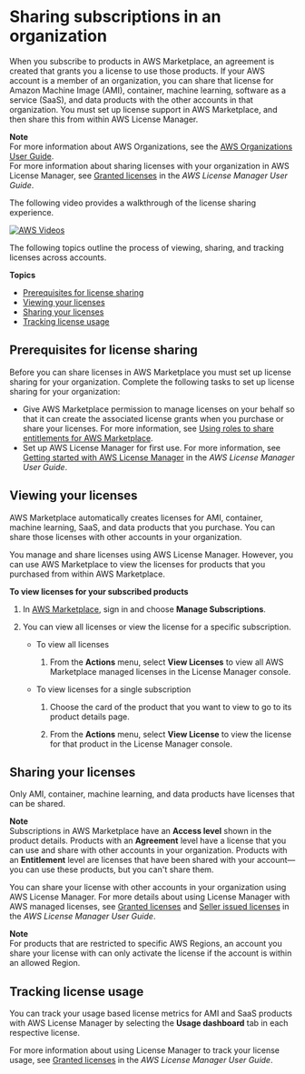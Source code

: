 # Sharing subscriptions in an organization<a name="organizations-sharing"></a>

When you subscribe to products in AWS Marketplace, an agreement is created that grants you a license to use those products\. If your AWS account is a member of an organization, you can share that license for Amazon Machine Image \(AMI\), container, machine learning, software as a service \(SaaS\), and data products with the other accounts in that organization\. You must set up license support in AWS Marketplace, and then share this from within AWS License Manager\.

**Note**  
For more information about AWS Organizations, see the [AWS Organizations User Guide](https://docs.aws.amazon.com/organizations/latest/userguide/)\.  
For more information about sharing licenses with your organization in AWS License Manager, see [ Granted licenses](https://docs.aws.amazon.com/license-manager/latest/userguide/granted-licenses.html) in the *AWS License Manager User Guide*\. 

The following video provides a walkthrough of the license sharing experience\.

[![AWS Videos](http://img.youtube.com/vi/https://www.youtube.com/embed/BY3O1p6xHvo/0.jpg)](http://www.youtube.com/watch?v=https://www.youtube.com/embed/BY3O1p6xHvo)

The following topics outline the process of viewing, sharing, and tracking licenses across accounts\.

**Topics**
+ [Prerequisites for license sharing](#license-sharing-prereqs)
+ [Viewing your licenses](#view-share-licenses)
+ [Sharing your licenses](#sharing-licenses)
+ [Tracking license usage](#tracking-lic-usage)

## Prerequisites for license sharing<a name="license-sharing-prereqs"></a>

Before you can share licenses in AWS Marketplace you must set up license sharing for your organization\. Complete the following tasks to set up license sharing for your organization:
+ Give AWS Marketplace permission to manage licenses on your behalf so that it can create the associated license grants when you purchase or share your licenses\. For more information, see [Using roles to share entitlements for AWS Marketplace](buyer-using-service-linked-roles-license-manager.md)\.
+ Set up AWS License Manager for first use\. For more information, see [ Getting started with AWS License Manager](https://docs.aws.amazon.com/license-manager/latest/userguide/getting-started.html) in the *AWS License Manager User Guide*\.

## Viewing your licenses<a name="view-share-licenses"></a>

AWS Marketplace automatically creates licenses for AMI, container, machine learning, SaaS, and data products that you purchase\. You can share those licenses with other accounts in your organization\.

You manage and share licenses using AWS License Manager\. However, you can use AWS Marketplace to view the licenses for products that you purchased from within AWS Marketplace\.

**To view licenses for your subscribed products**

1. In [AWS Marketplace](https://console.aws.amazon.com/marketplace/), sign in and choose **Manage Subscriptions**\.

1. You can view all licenses or view the license for a specific subscription\.
   + To view all licenses

     1. From the **Actions** menu, select **View Licenses** to view all AWS Marketplace managed licenses in the License Manager console\.
   + To view licenses for a single subscription

     1. Choose the card of the product that you want to view to go to its product details page\.

     1. From the **Actions** menu, select **View License** to view the license for that product in the License Manager console\.

## Sharing your licenses<a name="sharing-licenses"></a>

Only AMI, container, machine learning, and data products have licenses that can be shared\.

**Note**  
Subscriptions in AWS Marketplace have an **Access level** shown in the product details\. 
Products with an **Agreement** level have a license that you can use and share with other accounts in your organization\. 
Products with an **Entitlement** level are licenses that have been shared with your account—you can use these products, but you can't share them\.

You can share your license with other accounts in your organization using AWS License Manager\. For more details about using License Manager with AWS managed licenses, see [Granted licenses](https://docs.aws.amazon.com/license-manager/latest/userguide/granted-licenses.html) and [Seller issued licenses](https://docs.aws.amazon.com/license-manager/latest/userguide/seller-issued-licenses.html) in the *AWS License Manager User Guide*\.

**Note**  
For products that are restricted to specific AWS Regions, an account you share your license with can only activate the license if the account is within an allowed Region\.

## Tracking license usage<a name="tracking-lic-usage"></a>

You can track your usage based license metrics for AMI and SaaS products with AWS License Manager by selecting the **Usage dashboard** tab in each respective license\. 

For more information about using License Manager to track your license usage, see [Granted licenses](https://docs.aws.amazon.com/license-manager/latest/userguide/granted-licenses.html) in the *AWS License Manager User Guide*\.